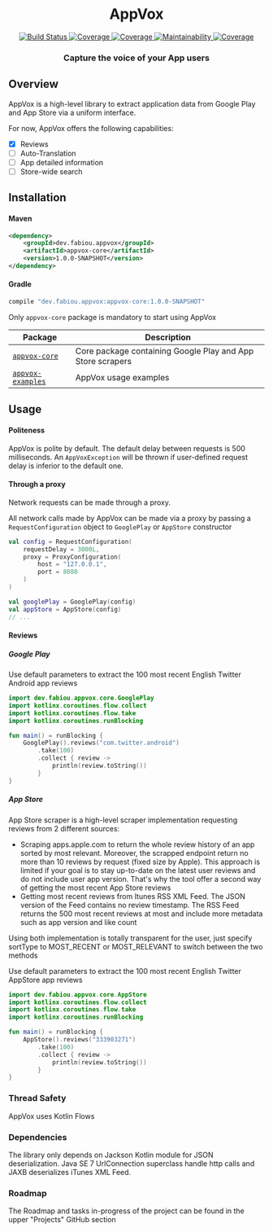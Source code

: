 <h1 align="center">
  AppVox
</h1>

<p align="center">
    <a href="https://travis-ci.com/fabiouu/AppVox">
        <img src="https://travis-ci.com/fabiouu/AppVox.svg?branch=master" alt="Build Status" />
    </a>
    <a href="https://kotlinlang.org">
        <img src="https://maven-badges.herokuapp.com/maven-central/dev.fabiou.appvox/appvox-parent/badge.svg" alt="Coverage" />
    </a>
    <a href="Kotlin">
        <img src="https://img.shields.io/badge/Kotlin-1.4.21-blue.svg" alt="Coverage" />
    </a>
    <a href="https://codeclimate.com/github/fabiouu/AppVox/maintainability">
        <img src="https://api.codeclimate.com/v1/badges/6f0c3287d031b4f431ea/maintainability" alt="Maintainability" />
    </a>
    <a href="https://codecov.io/gh/fabiouu/AppVox">
        <img src="https://codecov.io/gh/fabiouu/AppVox/branch/master/graph/badge.svg?token=AVB2DO0H4J" alt="Coverage" />
    </a>
</p>

<h3 align="center">
  Capture the voice of your App users
</h3>

## Overview
AppVox is a high-level library to extract application data from Google Play and App Store via a uniform interface.

For now, AppVox offers the following capabilities:
 - [x] Reviews
 - [ ] Auto-Translation
 - [ ] App detailed information
 - [ ] Store-wide search

## Installation
#### Maven
```xml
<dependency>
    <groupId>dev.fabiou.appvox</groupId>
    <artifactId>appvox-core</artifactId>
    <version>1.0.0-SNAPSHOT</version>
</dependency>
```

#### Gradle
```groovy
compile "dev.fabiou.appvox:appvox-core:1.0.0-SNAPSHOT"
```

Only `appvox-core` package is mandatory to start using AppVox

| Package | Description |
|----------|---------|
| [`appvox-core`](./appvox-core) | Core package containing Google Play and App Store scrapers |
| [`appvox-examples`](./appvox-examples) | AppVox usage examples |

## Usage
#### Politeness
AppVox is polite by default. The default delay between requests is 500 milliseconds.
An `AppVoxException` will be thrown if user-defined request delay is inferior to the default one.

#### Through a proxy
Network requests can be made through a proxy.

All network calls made by AppVox can be made via a proxy by passing a `RequestConfiguration` object to `GooglePlay` or `AppStore` constructor
``` Kotlin
val config = RequestConfiguration(
    requestDelay = 3000L,
    proxy = ProxyConfiguration(
        host = "127.0.0.1",
        port = 8080
    )
)

val googlePlay = GooglePlay(config)
val appStore = AppStore(config)
// ...
```

#### Reviews
##### Google Play
Use default parameters to extract the 100 most recent English Twitter Android app reviews
```kotlin
import dev.fabiou.appvox.core.GooglePlay
import kotlinx.coroutines.flow.collect
import kotlinx.coroutines.flow.take
import kotlinx.coroutines.runBlocking

fun main() = runBlocking {
    GooglePlay().reviews("com.twitter.android")
        .take(100)
        .collect { review ->
            println(review.toString())
        }
}
```

##### App Store
App Store scraper is a high-level scraper implementation requesting reviews from 2 different sources:
- Scraping apps.apple.com to return the whole review history of an app sorted by most relevant.
Moreover, the scrapped endpoint return no more than 10 reviews by request (fixed size by Apple).
This approach is limited if your goal is to stay up-to-date on the latest user reviews and do not include user app version.
That's why the tool offer a second way of getting the most recent App Store reviews
- Getting most recent reviews from Itunes RSS XML Feed. The JSON version of the Feed contains no review timestamp.
The RSS Feed returns the 500 most recent reviews at most and include more metadata such as app version and like count

Using both implementation is totally transparent for the user, just specify sortType to MOST_RECENT or MOST_RELEVANT to switch between the two methods
 
 Use default parameters to extract the 100 most recent English Twitter AppStore app reviews
``` Kotlin
import dev.fabiou.appvox.core.AppStore
import kotlinx.coroutines.flow.collect
import kotlinx.coroutines.flow.take
import kotlinx.coroutines.runBlocking

fun main() = runBlocking {
    AppStore().reviews("333903271")
        .take(100)
        .collect { review ->
            println(review.toString())
        }
}
```

### Thread Safety
AppVox uses Kotlin Flows

### Dependencies
The library only depends on Jackson Kotlin module for JSON deserialization. Java SE 7 UrlConnection superclass handle http calls and JAXB deserializes iTunes XML Feed.

### Roadmap
The Roadmap and tasks in-progress of the project can be found in the upper "Projects" GitHub section